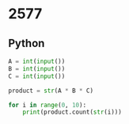 # 2577 

## Python

```python
A = int(input())
B = int(input())
C = int(input())

product = str(A * B * C)

for i in range(0, 10):
    print(product.count(str(i)))
```
